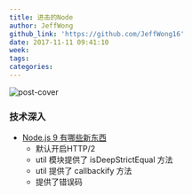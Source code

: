 ```yaml
---
title: 进击的Node
author: JeffWong
github_link: 'https://github.com/JeffWong16'
date: 2017-11-11 09:41:10
week:
tags:
categories:
---
```

![post-cover](https://zhitu.isux.us/assets/img/imgSample/test-60.jpg)

### 技术深入

- [Node.js 9 有哪些新东西](https://zhuanlan.zhihu.com/p/30899810)
  - 默认开启HTTP/2
  - util 模块提供了 isDeepStrictEqual 方法
  - util 提供了 callbackify 方法
  - 提供了错误码
